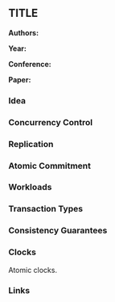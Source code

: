 ## TITLE

**Authors:**

**Year:**

**Conference:**

**Paper:**

### Idea

### Concurrency Control

### Replication

### Atomic Commitment

### Workloads

### Transaction Types

### Consistency Guarantees

### Clocks
Atomic clocks.

### Links
